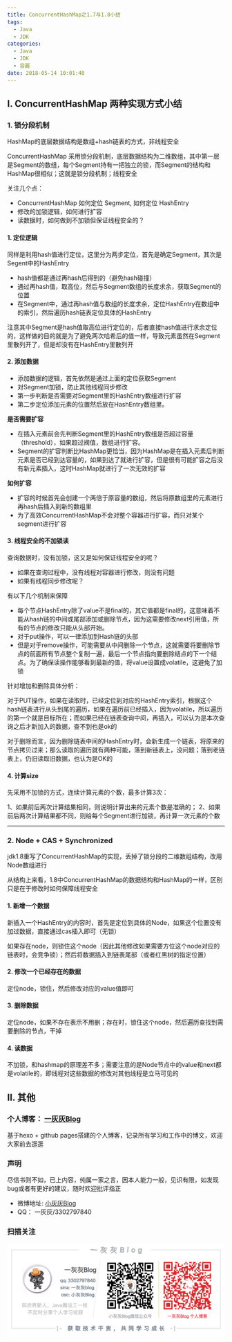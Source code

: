 ```yaml
---
title: ConcurrentHashMap之1.7与1.8小结
tags:
  - Java
  - JDK
categories:
  - Java
  - JDK
  - 容器
date: 2018-05-14 10:01:40
---
```


## I. ConcurrentHashMap 两种实现方式小结

### 1. 锁分段机制

HashMap的底层数据结构是数组+hash链表的方式，非线程安全

ConcurrentHashMap 采用锁分段机制，底层数据结构为二维数组，其中第一层是Segment的数组，每个Segment持有一把独立的锁，而Segment的结构和HashMap很相似；这就是锁分段机制；线程安全


关注几个点：

- ConcurrentHashMap 如何定位 Segment, 如何定位 HashEntry
- 修改的加锁逻辑，如何进行扩容
- 读数据时，如何做到不加锁但保证线程安全的？

<!-- more -->


#### 1. 定位逻辑

同样是利用hash值进行定位，这里分为两步定位，首先是确定Segment，其次是Segent中的HashEntry

- hash值都是通过再hash后得到的（避免hash碰撞）
- 通过再hash值，取高位，然后与Segment数组的长度求余，获取Segment的位置
- 在Segment中，通过再hash值与数组的长度求余，定位HashEntry在数组中的索引，然后遍历hash链表定位具体的HashEntry

注意其中Segment是hash值取高位进行定位的，后者直接hash值进行求余定位的，这样做的目的就是为了避免两次哈希后的值一样，导致元素虽然在Segment里散列开了，但是却没有在HashEntry里散列开

#### 2. 添加数据

- 添加数据的逻辑，首先依然是通过上面的定位获取Segment
- 对Segment加锁，防止其他线程同步修改
- 第一步判断是否需要对Segment里的HashEntry数组进行扩容
- 第二步定位添加元素的位置然后放在HashEntry数组里。

**是否需要扩容**

- 在插入元素前会先判断Segment里的HashEntry数组是否超过容量（threshold），如果超过阀值，数组进行扩容。
- Segment的扩容判断比HashMap更恰当，因为HashMap是在插入元素后判断元素是否已经到达容量的，如果到达了就进行扩容，但是很有可能扩容之后没有新元素插入，这时HashMap就进行了一次无效的扩容


**如何扩容**

- 扩容的时候首先会创建一个两倍于原容量的数组，然后将原数组里的元素进行再hash后插入到新的数组里
- 为了高效ConcurrentHashMap不会对整个容器进行扩容，而只对某个segment进行扩容

#### 3. 线程安全的不加锁读

查询数据时，没有加锁，这又是如何保证线程安全的呢？

- 如果在查询过程中，没有线程对容器进行修改，则没有问题
- 如果有线程同步修改呢？

有以下几个机制来保障

- 每个节点HashEntry除了value不是final的，其它值都是final的，这意味着不能从hash链的中间或尾部添加或删除节点，因为这需要修改next引用值，所有的节点的修改只能从头部开始。
- 对于put操作，可以一律添加到Hash链的头部
- 但是对于remove操作，可能需要从中间删除一个节点，这就需要将要删除节点的前面所有节点整个复制一遍，最后一个节点指向要删除结点的下一个结点。为了确保读操作能够看到最新的值，将value设置成volatile，这避免了加锁

针对增加和删除具体分析：

对于PUT操作，如果在读取时，已经定位到对应的HashEntry索引，根据这个hash链表进行从头到尾的遍历，如果在遍历前已经插入，因为volatile，所以遍历的第一个就是目标所在；而如果已经在链表查询中间，再插入，可以认为是本次查询之后才新加入的数据，查不到也是ok的


对于删除而言，因为删除链表中间的HashEntry时，会新生成一个链表，将原来的节点拷贝过来；那么读取的遍历就有两种可能，落到新链表上，没问题；落到老链表上，仍旧读取旧数据，也认为是OK的

#### 4. 计算size

先采用不加锁的方式，连续计算元素的个数，最多计算3次：

1、如果前后两次计算结果相同，则说明计算出来的元素个数是准确的；
2、如果前后两次计算结果都不同，则给每个Segment进行加锁，再计算一次元素的个数

---

### 2. Node + CAS + Synchronized

jdk1.8重写了ConcurrentHashMap的实现，丢掉了锁分段的二维数组结构，改用Node数组进行

从结构上来看，1.8中ConcurrentHashMap的数据结构和HashMap的一样，区别只是在于修改时如何保障线程安全

#### 1. 新增一个数据

新插入一个HashEntry的内容时，首先是定位到具体的Node，如果这个位置没有加过数据，直接通过cas插入即可（无锁）

如果存在node，则锁住这个node（因此其他修改如果需要方位这个node对应的链表时，会竞争锁）；然后将数据插入到链表尾部（或者红黑树的指定位置）

#### 2. 修改一个已经存在的数据

定位node，锁住，然后修改对应的value值即可

#### 3. 删除数据

定位node，如果不存在表示不用删；存在时，锁住这个node，然后遍历查找到需要删除的节点，干掉

#### 4. 读数据

不加锁，和hashmap的原理差不多；需要注意的是Node节点中的value和next都是volatile的，即线程对这些数据的修改对其他线程是立马可见的



## II. 其他

### 个人博客： [一灰灰Blog](https://liuyueyi.github.io/hexblog)

基于hexo + github pages搭建的个人博客，记录所有学习和工作中的博文，欢迎大家前去逛逛


### 声明

尽信书则不如，已上内容，纯属一家之言，因本人能力一般，见识有限，如发现bug或者有更好的建议，随时欢迎批评指正

- 微博地址: [小灰灰Blog](https://weibo.com/p/1005052169825577/home)
- QQ： 一灰灰/3302797840

### 扫描关注

![QrCode](https://raw.githubusercontent.com/liuyueyi/Source/master/img/info/blogInfoV2.png)
